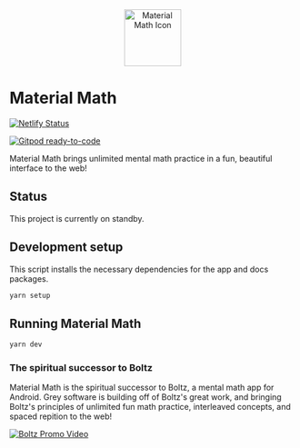 
<div align="center">
  <a href="https://www.material-math.grey.software" target="_blank">
    <img alt="Material Math Icon" width="100" src="https://github.com/grey-software/Material-Math/raw/master/logo.png">
  </a>
</div>

# Material Math


[![Netlify Status](https://api.netlify.com/api/v1/badges/ec96054f-9705-4ecb-bdce-f12b42b3e7fc/deploy-status)](https://app.netlify.com/sites/material-math/deploys)

[![Gitpod ready-to-code](https://img.shields.io/badge/Gitpod-ready--to--code-blue?logo=gitpod)](https://gitpod.io/#https://gitlab.com/grey-software/Material-Math)

Material Math brings unlimited mental math practice in a fun, beautiful interface to the web!

## Status

This project is currently on standby.


## Development setup

This script installs the necessary dependencies for the app and docs packages.

```sh
yarn setup
```

## Running Material Math

```sh
yarn dev
```

### The spiritual successor to Boltz

Material Math is the spiritual successor to Boltz, a mental math app for Android. Grey software is building off of Boltz's great work, and bringing Boltz's principles of unlimited fun math practice, interleaved concepts, and spaced repition to the web!


[![Boltz Promo Video](https://i.ytimg.com/vi/ceACiAdXSDc/hq720.jpg)](https://www.youtube.com/watch?v=ceACiAdXSDc)

